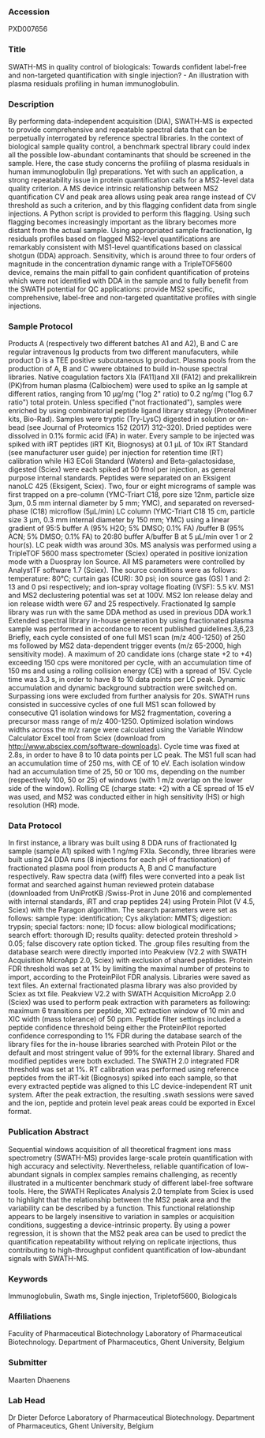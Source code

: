### Accession
PXD007656

### Title
SWATH-MS in quality control of biologicals: Towards confident label-free and non-targeted quantification with single injection? - An illustration with plasma residuals profiling in human immunoglobulin.

### Description
By performing data-independent acquisition (DIA), SWATH-MS is expected to provide comprehensive and repeatable spectral data that can be perpetually interrogated by reference spectral libraries. In the context of biological sample quality control, a benchmark spectral library could index all the possible low-abundant contaminants that should be screened in the sample. Here, the case study concerns the profiling of plasma residuals in human immunoglobulin (Ig) preparations. Yet with such an application, a strong repeatability issue in protein quantification calls for a MS2-level data quality criterion. A MS device intrinsic relationship between MS2 quantification CV and peak area allows using peak area range instead of CV threshold as such a criterion, and by this flagging confident data from single injections. A Python script is provided to perform this flagging. Using such flagging becomes increasingly important as the library becomes more distant from the actual sample. Using appropriated sample fractionation, Ig residuals profiles based on flagged MS2-level quantifications are remarkably consistent with MS1-level quantifications based on classical shotgun (DDA) approach. Sensitivity, which is around three to four orders of magnitude in the concentration dynamic range with a TripleTOF5600 device, remains the main pitfall to gain confident quantification of proteins which were not identified with DDA in the sample and to fully benefit from the SWATH potential for QC applications: provide MS2 specific, comprehensive, label-free and non-targeted quantitative profiles with single injections.

### Sample Protocol
Products A (respectively two different batches A1 and A2), B and C are regular intravenous Ig products from two different manufacuters, while product D is a TEE positive subcutaneous Ig product. Plasma pools from the production of A, B and C wwere obtained to build in-house spectral libraries. Native coagulation factors XIa (FA11)and XII (FA12) and prekallikrein (PK)from human plasma (Calbiochem) were used to spike an Ig sample at different ratios, ranging from 10 µg/mg ("log 2" ratio) to 0.2 ng/mg ("log 6.7 ratio") total protein. Unless specified ("not fractionated"), samples were enriched by using combinatorial peptide ligand library strategy (ProteoMiner kits, Bio-Rad). Samples were tryptic (Try-LysC) digested in solution or on-bead (see Journal of Proteomics 152 (2017) 312–320). Dried peptides were dissolved in 0.1% formic acid (FA) in water. Every sample to be injected was spiked with iRT peptides (iRT Kit, Biognosys) at 0.1 µL of 10x iRT Standard (see manufacturer user guide) per injection for retention time (RT) calibration while Hi3 EColi Standard (Waters) and Beta-galactosidase, digested (Sciex) were each spiked at 50 fmol per injection, as general purpose internal standards. Peptides were separated on an Eksigent nanoLC 425 (Eksigent, Sciex). Two, four or eight micrograms of sample was first trapped on a pre-column (YMC-Triart C18, pore size 12nm, particle size 3µm, 0.5 mm internal diameter by 5 mm; YMC), and separated on reversed-phase (C18) microflow (5µL/min) LC column (YMC-Triart C18 15 cm, particle size 3 µm, 0.3 mm internal diameter by 150 mm; YMC) using a linear gradient of 95:5 buffer A (95% H2O; 5% DMSO; 0.1% FA) /buffer B (95% ACN; 5% DMSO; 0.1% FA) to 20:80 buffer A/buffer B at 5 µL/min over 1 or 2 hour(s). LC peak width was around 30s. MS analysis was performed using a TripleTOF 5600 mass spectrometer (Sciex) operated in positive ionization mode with a Duospray Ion Source. All MS parameters were controlled by AnalystTF software 1.7 (Sciex). The source conditions were as follows: temperature: 80°C; curtain gas (CUR): 30 psi; ion source gas (GS) 1 and 2: 13 and 0 psi respectively; and ion-spray voltage floating (IVSF): 5.5 kV. MS1 and MS2 declustering potential was set at 100V. MS2 Ion release delay and ion release width were 67 and 25 respectively. Fractionated Ig sample library was run with the same DDA method as used in previous DDA work.1 Extended spectral library in-house generation by using fractionated plasma sample was performed in accordance to recent published guidelines.3,6,23 Briefly, each cycle consisted of one full MS1 scan (m/z 400-1250) of 250 ms followed by MS2 data-dependent trigger events (m/z 65-2000, high sensitivity mode). A maximum of 20 candidate ions (charge state +2 to +4) exceeding 150 cps were monitored per cycle, with an accumulation time of 150 ms and using a rolling collision energy (CE) with a spread of 15V. Cycle time was 3.3 s, in order to have 8 to 10 data points per LC peak. Dynamic accumulation and dynamic background subtraction were switched on. Surpassing ions were excluded from further analysis for 20s.  SWATH runs consisted in successive cycles of one full MS1 scan followed by consecutive Q1 isolation windows for MS2 fragmentation, covering a precursor mass range of m/z 400-1250. Optimized isolation windows widths across the m/z range were calculated using the Variable Window Calculator Excel tool from Sciex (download from http://www.absciex.com/software-downloads). Cycle time was fixed at 2.8s, in order to have 8 to 10 data points per LC peak. The MS1 full scan had an accumulation time of 250 ms, with CE of 10 eV. Each isolation window had an accumulation time of 25, 50 or 100 ms, depending on the number (respectively 100, 50 or 25) of windows (with 1 m/z overlap on the lower side of the window). Rolling CE (charge state: +2) with a CE spread of 15 eV was used, and MS2 was conducted either in high sensitivity (HS) or high resolution (HR) mode.

### Data Protocol
In first instance, a library was built using 8 DDA runs of fractionated Ig sample (sample A1) spiked with 1 ng/mg FXIa. Secondly, three libraries were built using 24 DDA runs (8 injections for each pH of fractionation) of fractionated plasma pool from products A, B and C manufacture respectively. Raw spectra data (wiff) files were converted into a peak list format and searched against human reviewed protein database (downloaded from UniProtKB /Swiss-Prot in June 2016 and complemented with internal standards, iRT and crap peptides 24) using Protein Pilot (V 4.5, Sciex) with the Paragon algorithm. The search parameters were set as follows: sample type: identification; Cys alkylation: MMTS; digestion: trypsin; special factors: none; ID focus: allow biological modifications; search effort: thorough ID; results quality: detected protein threshold > 0.05; false discovery rate option ticked. The .group files resulting from the database search were directly imported into Peakview (V2.2 with SWATH Acquisition MicroApp 2.0, Sciex) with exclusion of shared peptides. Protein FDR threshold was set at 1% by limiting the maximal number of proteins to import, according to the ProteinPilot FDR analysis. Libraries were saved as text files. An external fractionated plasma library was also provided by Sciex as txt file. Peakview V2.2 with SWATH Acquisition MicroApp 2.0 (Sciex) was used to perform peak extraction with parameters as following: maximum 6 transitions per peptide, XIC extraction window of 10 min and XIC width (mass tolerance) of 50 ppm. Peptide filter settings included a peptide confidence threshold being either the ProteinPilot reported confidence corresponding to 1% FDR during the database search of the library files for the in-house libraries searched with Protein Pilot or the default and most stringent value of 99% for the external library. Shared and modified peptides were both excluded. The SWATH 2.0 integrated FDR threshold was set at 1%. RT calibration was performed using reference peptides from the iRT-kit (Biognosys) spiked into each sample, so that every extracted peptide was aligned to this LC device-independent RT unit system. After the peak extraction, the resulting .swath sessions were saved and the ion, peptide and protein level peak areas could be exported in Excel format.

### Publication Abstract
Sequential windows acquisition of all theoretical fragment ions mass spectrometry (SWATH-MS) provides large-scale protein quantification with high accuracy and selectivity. Nevertheless, reliable quantification of low-abundant signals in complex samples remains challenging, as recently illustrated in a multicenter benchmark study of different label-free software tools. Here, the SWATH Replicates Analysis 2.0 template from Sciex is used to highlight that the relationship between the MS2 peak area and the variability can be described by a function. This functional relationship appears to be largely insensitive to variation in samples or acquisition conditions, suggesting a device-intrinsic property. By using a power regression, it is shown that the MS2 peak area can be used to predict the quantification repeatability without relying on replicate injections, thus contributing to high-throughput confident quantification of low-abundant signals with SWATH-MS.

### Keywords
Immunoglobulin, Swath ms, Single injection, Tripletof5600, Biologicals

### Affiliations
Faculity of Pharmaceutical Biotechnology
Laboratory of Pharmaceutical Biotechnology. Department of Pharmaceutics, Ghent University, Belgium

### Submitter
Maarten Dhaenens

### Lab Head
Dr Dieter Deforce
Laboratory of Pharmaceutical Biotechnology. Department of Pharmaceutics, Ghent University, Belgium


